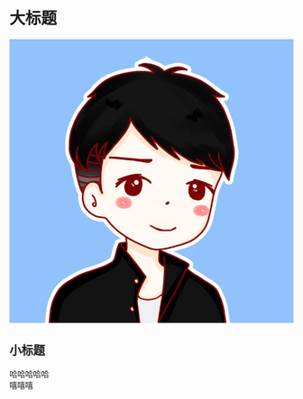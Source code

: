 # 大标题
![](https://github.com/ophwsjtu18/ohw19f/blob/master/student/zmz/%E7%94%B7%E5%AD%A9%E5%A4%B4%E5%83%8F.png)
## 小标题
哈哈哈哈哈  
嘻嘻嘻
